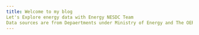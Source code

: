 ```yaml
---
title: Welcome to my blog
Let's Explore energy data with Energy NESDC Team
Data sources are from Depaertments under Ministry of Energy and The OERC.
---
```



